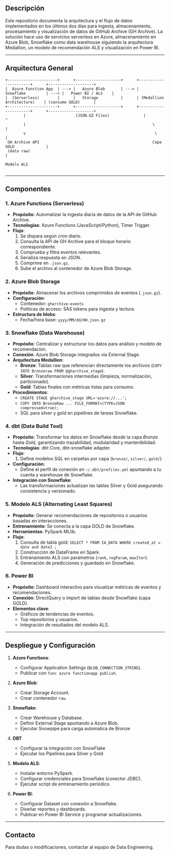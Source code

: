 ## Descripción
Este repositorio documenta la arquitectura y el flujo de datos implementados en los últimos dos días para ingesta, almacenamiento, procesamiento y visualización de datos de GitHub Archive (GH Archive). La solución hace uso de servicios serverless en Azure, almacenamiento en Azure Blob, Snowflake como data warehouse siguiendo la arquitectura Medallion, un modelo de recomendación ALS y visualización en Power BI.

---

## Arquitectura General

```plaintext
+----------------------+      +--------------------+      +----------------------+      +--------------------+
|  Azure Function App  | ---> |   Azure Blob       | ---> |    Snowflake         | ---> |   Power BI / ALS    |
|  (Serverless)        |      |   Storage          |      | (Medallion Architecture)    | (consume GOLD)      |
+----------------------+      +--------------------+      +----------------------+      +--------------------+
        |                      (JSON.GZ Files)               |                        ^                        
        |                                                        \                       |                        
        v                                                         \                      |                        
 GH Archive API                                                  Capa GOLD              |                        
 (data raw)                                                                                 |                        
                                                                                       Modelo ALS                  
                                                                                                            
```

---

## Componentes

### 1. Azure Functions (Serverless)

- **Propósito**: Automatizar la ingesta diaria de datos de la API de GitHub Archive.
- **Tecnologías**: Azure Functions (JavaScript/Python), Timer Trigger.
- **Flujo**:
  1. Se dispara según cron diario.
  2. Consulta la API de GH Archive para el bloque horario correspondiente.
  3. Comprueba y filtra eventos relevantes.
  4. Serializa respuesta en JSON.
  5. Comprime en `.json.gz`.
  6. Sube el archivo al contenedor de Azure Blob Storage.

### 2. Azure Blob Storage

- **Propósito**: Almacenar los archivos comprimidos de eventos (`.json.gz`).
- **Configuración**:
  - Contenedor: `gharchive-events`
  - Políticas de acceso: SAS tokens para ingesta y lectura.
- **Estructura de blobs**:
  - Fecha/hora base: `yyyy/MM/dd/HH.json.gz`

### 3. Snowflake (Data Warehouse)

- **Propósito**: Centralizar y estructurar los datos para análisis y modelo de recomendación.
- **Conexión**: Azure Blob Storage integrados vía External Stage.
- **Arquitectura Medallion**:
  - **Bronze**: Tablas raw que referencian directamente los archivos (`COPY INTO Bronzeraw FROM @gharchive_stage`).
  - **Silver**: Transformaciones intermedias (limpieza, normalización, particionado).
  - **Gold**: Tablas finales con métricas listas para consumo.
- **Procedimientos**:
  - `CREATE STAGE gharchive_stage URL='azure://...';`
  - `COPY INTO BronzeRaw ... FILE_FORMAT=(TYPE=JSON compressed=true);`
  - SQL para silver y gold en pipelines de tareas Snowflake.
    
### 4. dbt (Data Build Tool)

- **Propósito**: Transformar los datos en Snowflake desde la capa *Bronze* hasta *Gold*, garantizando trazabilidad, modularidad y mantenibilidad.  
- **Tecnologías**: dbt Core, dbt-snowflake adapter.  
- **Flujo**:  
  1. Define modelos SQL en carpetas por capa (`bronze/`, `silver/`, `gold/`).  
- **Configuración**:  
  - Define el perfil de conexión en `~/.dbt/profiles.yml` apuntando a tu cuenta y warehouse de Snowflake.   
- **Integración con Snowflake**:  
  - Las transformaciones actualizan las tablas Silver y Gold asegurando consistencia y versionado.  


### 5. Modelo ALS (Alternating Least Squares)

- **Propósito**: Generar recomendaciones de repositorios o usuarios basadas en interacciones.
- **Entrenamiento**: Se conecta a la capa GOLD de Snowflake.
- **Herramientas**: PySpark MLlib.
- **Flujo**:
  1. Consulta de tabla gold: `SELECT * FROM IA_DATA WHERE created_at = date and date2 ;`
  2. Construcción de DataFrame en Spark.
  3. Entrenamiento ALS con parámetros (`rank`, `regParam`, `maxIter`).
  4. Generación de predicciones y guardado en Snowflake.

### 6. Power BI

- **Propósito**: Dashboard interactivo para visualizar métricas de eventos y recomendaciones.
- **Conexión**: DirectQuery o import de tablas desde Snowflake (capa GOLD).
- **Elementos clave**:
  - Gráficos de tendencias de eventos.
  - Top repositorios y usuarios.
  - Integración de resultados del modelo ALS.

---

## Despliegue y Configuración

1. **Azure Functions**:
   - Configurar Application Settings (`BLOB_CONNECTION_STRING`).
   - Publicar con `func azure functionapp publish`.

2. **Azure Blob**:
   - Crear Storage Account.
   - Crear contenedor `raw`.

3. **Snowflake**:
   - Crear Warehouse y Database.
   - Definir External Stage apuntando a Azure Blob.
   -  Ejecutar Snowpipe para carga automatica de Bronze

4. **DBT**
    - Configurar la integración con SnowFlake
    - Ejecutar los Pipelines para Silver y Gold

5. **Modelo ALS**:
   - Instalar entorno PySpark.
   - Configurar credenciales para Snowflake (conector JDBC).
   - Ejecutar script de entrenamiento periódico.

6. **Power BI**:
   - Configurar Dataset con conexión a Snowflake.
   - Diseñar reportes y dashboards.
   - Publicar en Power BI Service y programar actualizaciones.


---


## Contacto

Para dudas o modificaciones, contactar al equipo de Data Engineering.
